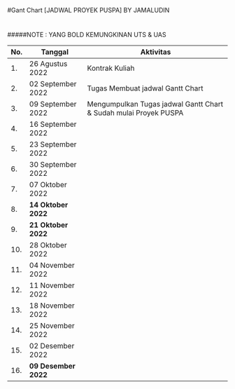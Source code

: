 #Gant Chart [JADWAL PROYEK PUSPA] BY JAMALUDIN
#
#
#####NOTE : YANG BOLD KEMUNGKINAN UTS & UAS

|No. |      Tanggal       |                                     Aktivitas                                      |
|----|--------------------|------------------------------------------------------------------------------------| 
| 1. |26 Agustus 2022     |  Kontrak Kuliah                                                                    |
| 2. | 02 September 2022   |  Tugas Membuat jadwal Gantt Chart                                                  |
| 3. | 09 September 2022   |  Mengumpulkan Tugas jadwal Gantt Chart & Sudah mulai Proyek PUSPA                  |
| 4. | 16 September 2022  |                                                                                    |
| 5. | 23 September 2022  |                                                                                    |
| 6. | 30 September 2022  |                                                                                    |
| 7. | 07 Oktober 2022     |                                                                                    |
| 8. | **14 Oktober 2022**    |                                                                                    |
| 9. | **21 Oktober 2022**    |                                                                                    |
| 10. | 28 Oktober 2022   |                                                                                    |
| 11. | 04 November 2022   |                                                                                    |
| 12. | 11 November 2022  |                                                                                    |
| 13. | 18 November 2022  |                                                                                    |
| 14. | 25 November 2022  |                                                                                    |
| 15. | 02 Desember 2022   |                                                                                    |
| 16. | **09 Desember 2022**   |                                                                                    |


